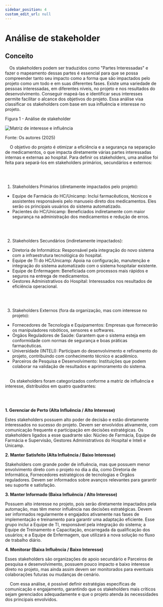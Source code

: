 ```yaml
---
sidebar_position: 4
custom_edit_url: null
---
```



# Análise de stakeholder

## Conceito

&emsp;Os stakeholders podem ser traduzidos como "Partes Interessadas" e fazer o mapeamento dessas partes é essencial para que se possa compreender tanto seu impacto como a forma que são impactados pelo projeto como um todo e em suas diferentes fases. Existe uma variedade de pessoas interessadas, em diferentes níveis, no projeto e nos resultados do desenvolvimento. Conseguir mapeá-las e identificar seus interesses permite facilitar o alcance dos objetivos do projeto. Essa análise visa classificar os stakeholders com base em sua influência e interesse no projeto.

<p style={{textAlign: 'center'}}>Figura 1 - Análise de stakeholder</p>
<div style={{margin: 25}}>
   <div style={{textAlign: 'center'}}>
       <img src={require("../../../../media/analise-stakeholder.png").default} style={{width: 800}} alt="Matriz de interesse e influência" />
       <br />
   </div>
</div>
<p style={{textAlign: 'center'}}>Fonte: Os autores (2025)</p>


&nbsp;&nbsp;&nbsp;&nbsp;O objetivo do projeto é otimizar a eficiência e a segurança na separação de medicamentos, o que impacta diretamente várias partes interessadas internas e externas ao hospital. Para definir os stakeholders, uma análise foi feita para separá-los em stakeholders primários, secundários e externos:

<br></br>


1. Stakeholders Primários (diretamente impactados pelo projeto):
- Equipe de Farmácia do HC/Unicamp: Inclui farmacêuticos, técnicos e assistentes responsáveis pelo manuseio direto dos medicamentos. Eles serão os principais usuários do sistema automatizado.
- Pacientes do HC/Unicamp: Beneficiados indiretamente com maior segurança na administração dos medicamentos e redução de erros.

<br></br>


2. Stakeholders Secundários (indiretamente impactados):
- Diretoria de Informática: Responsável pela integração do novo sistema com a infraestrutura tecnológica do hospital.
- Equipe de TI do HC/Unicamp: Apoia na configuração, manutenção e integração do sistema automatizado com o sistema hospitalar existente.
- Equipe de Enfermagem: Beneficiada com processos mais rápidos e seguros na entrega de medicamentos.
- Gestores Administrativos do Hospital: Interessados nos resultados de eficiência operacional.

<br></br>


3. Stakeholders Externos (fora da organização, mas com interesse no projeto):
- Fornecedores de Tecnologia e Equipamentos: Empresas que fornecerão os manipuladores robóticos, sensores e softwares.
- Órgãos Reguladores de Saúde: Garantem que o sistema esteja em conformidade com normas de segurança e boas práticas farmacêuticas.
- Universidade (INTELI): Participam do desenvolvimento e refinamento do projeto, contribuindo com conhecimento técnico e acadêmico.
- Parceiros de Pesquisa e Desenvolvimento: Instituições que podem colaborar na validação de resultados e aprimoramento do sistema.
<br></br>



&nbsp;&nbsp;&nbsp;&nbsp;Os stakeholders foram categorizados conforme a matriz de influência e interesse, distribuídos em quatro quadrantes:

<br></br>

**1. Gerenciar de Perto (Alta Influência / Alto Interesse)**

Estes stakeholders possuem alto poder de decisão e estão diretamente interessados no sucesso do projeto. Devem ser envolvidos ativamente, com comunicação frequente e participação em decisões estratégicas. Os stakeholders ligados a esse quadrante são: Núcleo de Farmácia, Equipe de Farmácia e Supervisão, Gestores Administrativos do Hospital e Inteli e Unicamp.

**2. Manter Satisfeito (Alta Influência / Baixo Interesse)**

Stakeholders com grande poder de influência, mas que possuem menor envolvimento direto com o projeto no dia a dia, como Diretoria de Informática, Fornecedores estratégicos de tecnologias e Órgãos reguladores. Devem ser informados sobre avanços relevantes para garantir seu suporte e satisfação.

**3. Manter Informado (Baixa Influência / Alto Interesse)**

Possuem alto interesse no projeto, pois serão diretamente impactados pela automação, mas têm menor influência nas decisões estratégicas. Devem ser informados regularmente e engajados ativamente nas fases de implementação e treinamento para garantir uma adaptação eficiente. Esse grupo inclui a Equipe de TI, responsável pela integração do sistema; a Equipe de Treinamento e Capacitação, encarregada da qualificação dos usuários; e a Equipe de Enfermagem, que utilizará a nova solução no fluxo de trabalho diário.

**4. Monitorar (Baixa Influência / Baixo Interesse)**

Esses stakeholders são organizações de apoio secundário e Parceiros de pesquisa e desenvolvimento, possuem pouco impacto e baixo interesse direto no projeto, mas ainda assim devem ser monitorados para eventuais colaborações futuras ou mudanças de cenário.

&nbsp;&nbsp;&nbsp;&nbsp;Com essa análise, é possível definir estratégias específicas de comunicação e engajamento, garantindo que os stakeholders mais críticos sejam gerenciados adequadamente e que o projeto atenda às necessidades dos principais envolvidos.





